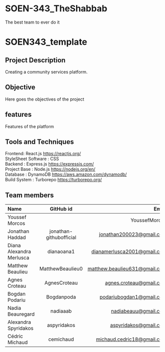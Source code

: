 # SOEN-343_TheShabbab
The best team to ever do it
# SOEN343_template

## Project Description
Creating a community services platform.

## Objective
Here goes the objectives of the project

## features
Features of the platform

## Tools and Techniques
Frontend: React.js https://reactjs.org/ <br />
StyleSheet Software : CSS<br />
Backend : Express.js https://expressjs.com/ <br />
Project Base : Node.js https://nodejs.org/en/ <br />
Database : DynamoDB https://aws.amazon.com/dynamodb/ <br />
Build System : Turborepo https://turborepo.org/ <br />

## Team members

| Name                     |      GitHub id   |                         Email |
| :----------------------- | :--------------: | ----------------------------: |
|          Youssef Morcos |     | YoussefMorcos | youssef_samir@live.com
|    Jonathan Haddad            |  jonathan-githubofficial    |    jonathan200023@gmail.com   |
| Diana Alexandra Merlusca |    dianaoana1    |   dianamerlusca2001@gmail.com |
| Matthew Beaulieu         | MatthewBeaulieu0 | matthew.beaulieu631@gmail.com |
|    Agnes Croteau            |   AgnesCroteau      |    agnes.croteau@gmail.com   |
|    Bogdan Podariu         |   Bogdanpoda     |    podariubogdan1@gmail.com        |
|    Nadia Beauregard      |   nadiaaab       |      nadiabeauu@gmail.com    |
|    Alexandra Spyridakos |    aspyridakos      | aspyridakos@gmail.com      |
|    Cédric Michaud         |  cemichaud       | michaud.cedric18@gmail.com
